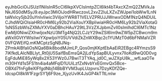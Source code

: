 eyJhbGciOiJSUzI1NiIsInR5cCI6IkpXVCIsImtpZCI6Ikt4bTAxcXZmQ2ZMVkJaNkJ6S0dMSyJ9.eyJpc3MiOiJodHRwczovL2xvZ2luLXZvZWJpei1obWw1LnNtaWxlcy5jb20uYnIvIiwic3ViIjoiYWR8T1VELVZPRUJJWnwxODM1NzQ4NDUiLCJhdWQiOlsiaHR0cHM6Ly92b2ViaXouYXBpIiwiaHR0cHM6Ly92b2ViaXotaG1sNS5zbWlsZXMuYXV0aDBhcHAuY29tL3VzZXJpbmZvIl0sImlhdCI6MTc1NzEwMjI0NiwiZXhwIjoxNzU3MTg4NjQ2LCJzY29wZSI6Im9wZW5pZCBwcm9maWxlIGVtYWlsIiwiYXpwIjoiY05UVVdiZkZnWXBqc2c1YUMzT0d6bFNMalVZR0VFQWEifQ.mKMCptzSgNBJNq-ZPmkAlBfaliOsNQa6Bik8bodMJmLP_Qos0mjKKptEbAaEiR2EBgc4RYmzsS97iKfkdLAlcNBLIyt_Rt0jU5SaifBsEmsQA2jLdYpSapBULyvnx7lloKd9wQ0D0vgEgFduMiE85yWq8x2X53YWz0J7BwiT3TYAq_jd0C_wJZXpU8k__wfLaaOTem30HYd1s5FS1tn4ia4aMFqlD1UUiLzfZxNvbYxEGmvQx5Bce-OBXd7fnFg8eXlFfgdNbj14BbBYVM3upLUzpvrs7DzyKDfZQe-ldcspOl8kW1FzgrSY1j6F9ze_XjyzUvIK4JsGP4kTTtLmlw

